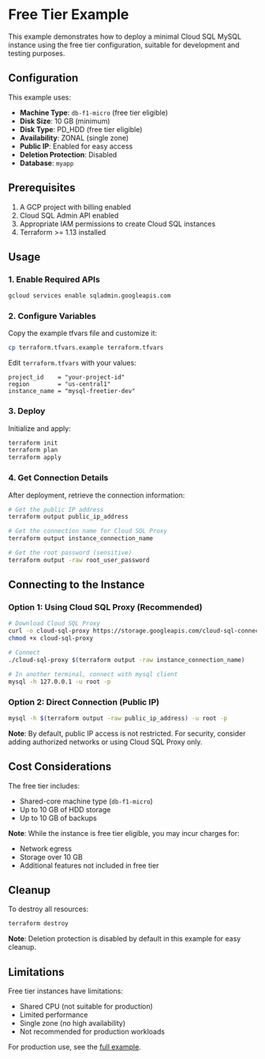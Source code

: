 # Free Tier Example

This example demonstrates how to deploy a minimal Cloud SQL MySQL instance using the free tier configuration, suitable for development and testing purposes.

## Configuration

This example uses:
- **Machine Type**: `db-f1-micro` (free tier eligible)
- **Disk Size**: 10 GB (minimum)
- **Disk Type**: PD_HDD (free tier eligible)
- **Availability**: ZONAL (single zone)
- **Public IP**: Enabled for easy access
- **Deletion Protection**: Disabled
- **Database**: `myapp`

## Prerequisites

1. A GCP project with billing enabled
2. Cloud SQL Admin API enabled
3. Appropriate IAM permissions to create Cloud SQL instances
4. Terraform >= 1.13 installed

## Usage

### 1. Enable Required APIs

```bash
gcloud services enable sqladmin.googleapis.com
```

### 2. Configure Variables

Copy the example tfvars file and customize it:

```bash
cp terraform.tfvars.example terraform.tfvars
```

Edit `terraform.tfvars` with your values:

```hcl
project_id    = "your-project-id"
region        = "us-central1"
instance_name = "mysql-freetier-dev"
```

### 3. Deploy

Initialize and apply:

```bash
terraform init
terraform plan
terraform apply
```

### 4. Get Connection Details

After deployment, retrieve the connection information:

```bash
# Get the public IP address
terraform output public_ip_address

# Get the connection name for Cloud SQL Proxy
terraform output instance_connection_name

# Get the root password (sensitive)
terraform output -raw root_user_password
```

## Connecting to the Instance

### Option 1: Using Cloud SQL Proxy (Recommended)

```bash
# Download Cloud SQL Proxy
curl -o cloud-sql-proxy https://storage.googleapis.com/cloud-sql-connectors/cloud-sql-proxy/v2.8.0/cloud-sql-proxy.darwin.amd64
chmod +x cloud-sql-proxy

# Connect
./cloud-sql-proxy $(terraform output -raw instance_connection_name)

# In another terminal, connect with mysql client
mysql -h 127.0.0.1 -u root -p
```

### Option 2: Direct Connection (Public IP)

```bash
mysql -h $(terraform output -raw public_ip_address) -u root -p
```

**Note**: By default, public IP access is not restricted. For security, consider adding authorized networks or using Cloud SQL Proxy only.

## Cost Considerations

The free tier includes:
- Shared-core machine type (`db-f1-micro`)
- Up to 10 GB of HDD storage
- Up to 10 GB of backups

**Note**: While the instance is free tier eligible, you may incur charges for:
- Network egress
- Storage over 10 GB
- Additional features not included in free tier

## Cleanup

To destroy all resources:

```bash
terraform destroy
```

**Note**: Deletion protection is disabled by default in this example for easy cleanup.

## Limitations

Free tier instances have limitations:
- Shared CPU (not suitable for production)
- Limited performance
- Single zone (no high availability)
- Not recommended for production workloads

For production use, see the [full example](../full).
